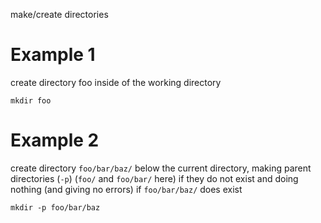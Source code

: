 make/create directories

# Example 1
create directory foo inside of the working directory
```
mkdir foo
```

# Example 2
create directory `foo/bar/baz/` below the current directory, making parent directories (`-p`) (`foo/` and `foo/bar/` here) if they do not exist and doing nothing (and giving no errors) if `foo/bar/baz/` does exist
```
mkdir -p foo/bar/baz
```
